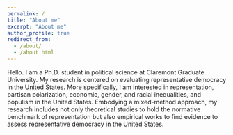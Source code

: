 ```yaml
---
permalink: /
title: "About me"
excerpt: "About me"
author_profile: true
redirect_from: 
  - /about/
  - /about.html
---
```


Hello. I am a Ph.D. student in political science at Claremont Graduate University. My research is centered on evaluating representative democracy in the United States. More specifically, I am interested in representation, partisan polarization, economic, gender, and racial inequalities, and populism in the United States. Embodying a mixed-method approach, my research includes not only theoretical studies to hold the normative benchmark of representation but also empirical works to find evidence to assess representative democracy in the United States.
